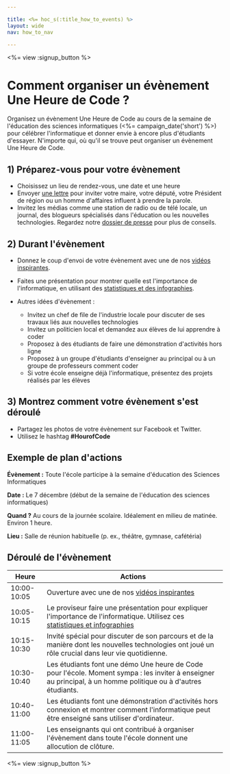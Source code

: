 ```yaml
---

title: <%= hoc_s(:title_how_to_events) %>
layout: wide
nav: how_to_nav

---
```


<%= view :signup_button %>

# Comment organiser un évènement Une Heure de Code ?

Organisez un évènement Une Heure de Code au cours de la semaine de l'éducation des sciences informatiques (<%= campaign_date('short') %>) pour célébrer l'informatique et donner envie à encore plus d'étudiants d'essayer. N'importe qui, où qu'il se trouve peut organiser un évènement Une Heure de Code.

## 1) Préparez-vous pour votre évènement

  * Choisissez un lieu de rendez-vous, une date et une heure
  * Envoyer [une lettre](https://docs.google.com/a/code.org/document/d/1eP41sKW7y0qq_JvkRIgZK8dWYICaGRZ4CCDETXa78wY/edit) pour inviter votre maire, votre député, votre Président de région ou un homme d'affaires influent à prendre la parole.
  * Invitez les médias comme une station de radio ou de télé locale, un journal, des blogueurs spécialisés dans l'éducation ou les nouvelles technologies. Regardez notre [dossier de presse](<%= resolve_url('/promote/press-kit') %>) pour plus de conseils.

## 2) Durant l'évènement

  * Donnez le coup d'envoi de votre évènement avec une de nos [vidéos inspirantes](<%= resolve_url('/promote/resources#videos') %>).
  * Faites une présentation pour montrer quelle est l'importance de l'informatique, en utilisant des [statistiques et des infographies](<%= resolve_url('/promote/stats') %>).   
      
    
  * Autres idées d'évènement : 
      * Invitez un chef de file de l'industrie locale pour discuter de ses travaux liés aux nouvelles technologies
      * Invitez un politicien local et demandez aux élèves de lui apprendre à coder
      * Proposez à des étudiants de faire une démonstration d'activités hors ligne
      * Proposez à un groupe d'étudiants d'enseigner au principal ou à un groupe de professeurs comment coder
      * Si votre école enseigne déjà l'informatique, présentez des projets réalisés par les élèves

## 3) Montrez comment votre évènement s'est déroulé

  * Partagez les photos de votre évènement sur Facebook et Twitter. 
  * Utilisez le hashtag **#HourofCode**

## Exemple de plan d'actions

**Évènement :** Toute l'école participe à la semaine d'éducation des Sciences Informatiques

**Date :** Le 7 décembre (début de la semaine de l'éducation des sciences informatiques)

**Quand ?** Au cours de la journée scolaire. Idéalement en milieu de matinée. Environ 1 heure.

**Lieu :** Salle de réunion habituelle (p. ex., théâtre, gymnase, cafétéria)   
  


## Déroulé de l'évènement

| Heure       | Actions                                                                                                                                                            |
| ----------- | ------------------------------------------------------------------------------------------------------------------------------------------------------------------ |
| 10:00-10:05 | Ouverture avec une de nos [vidéos inspirantes](<%= resolve_url('/promote/resources#videos') %>)                                                                      |
| 10:05-10:15 | Le proviseur faire une présentation pour expliquer l'importance de l'informatique. Utilisez ces [statistiques et infographies](<%= resolve_url('/promote/stats') %>) |
| 10:15-10:30 | Invité spécial pour discuter de son parcours et de la manière dont les nouvelles technologies ont joué un rôle crucial dans leur vie quotidienne.                  |
| 10:30-10:40 | Les étudiants font une démo Une heure de Code pour l'école. Moment sympa : les inviter à enseigner au principal, à un homme politique ou à d'autres étudiants.     |
| 10:40-11:00 | Les étudiants font une démonstration d'activités hors connexion et montrer comment l'informatique peut être enseigné sans utiliser d'ordinateur.                   |
| 11:00-11:05 | Les enseignants qui ont contribué à organiser l'évènement dans toute l'école donnent une allocution de clôture.                                                    |

<%= view :signup_button %>